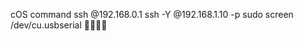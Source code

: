 cOS command
ssh <username>@192.168.0.1
ssh -Y <username>@192.168.1.10 -p <port>
sudo screen /dev/cu.usbserial <baud rate>